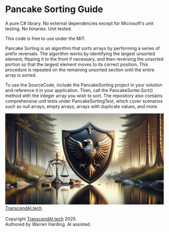 # Pancake Sorting Guide

A pure C# library. No external dependencies except for Microsoft's unit testing. No binaries. Unit tested.

This code is free to use under the MIT.

Pancake Sorting is an algorithm that sorts arrays by performing a series of prefix reversals. The algorithm works by identifying the largest unsorted element, flipping it to the front if necessary, and then reversing the unsorted portion so that the largest element moves to its correct position. This procedure is repeated on the remaining unsorted section until the entire array is sorted.

To use the SourceCode, include the PancakeSorting project in your solution and reference it in your application. Then, call the PancakeSorter.Sort() method with the integer array you wish to sort. The repository also contains comprehensive unit tests under PancakeSortingTest, which cover scenarios such as null arrays, empty arrays, arrays with duplicate values, and more.

![AI Image](aiimage.jpg)
[TranscendAI.tech](https://TranscendAI.tech)<br>
<br>
Copyright [TranscendAI.tech](https://TranscendAI.tech) 2025.</br>
Authored by Warren Harding. AI assisted.